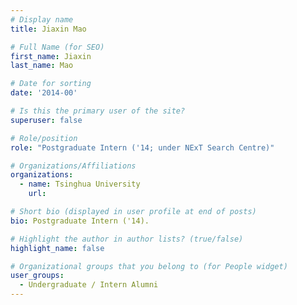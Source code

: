 ```yaml
---
# Display name
title: Jiaxin Mao

# Full Name (for SEO) 
first_name: Jiaxin
last_name: Mao

# Date for sorting
date: '2014-00'

# Is this the primary user of the site?
superuser: false

# Role/position
role: "Postgraduate Intern ('14; under NExT Search Centre)"

# Organizations/Affiliations
organizations:
  - name: Tsinghua University
    url: 

# Short bio (displayed in user profile at end of posts)
bio: Postgraduate Intern ('14). 

# Highlight the author in author lists? (true/false)
highlight_name: false

# Organizational groups that you belong to (for People widget)
user_groups:
  - Undergraduate / Intern Alumni
---
```

